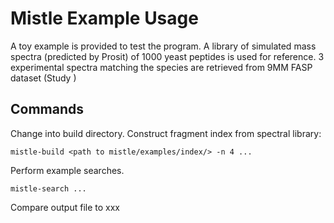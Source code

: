 # Mistle Example Usage

A toy example is provided to test the program. A library of simulated mass spectra (predicted by Prosit) of 1000 yeast peptides is used for reference. 3 experimental spectra matching the species are retrieved from 9MM FASP dataset (Study )

## Commands

Change into build directory. Construct fragment index from spectral library:

    mistle-build <path to mistle/examples/index/> -n 4 ...

Perform example searches.
    
    mistle-search ...

Compare output file to xxx
